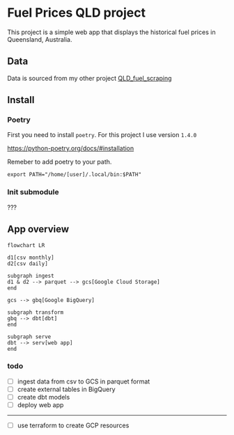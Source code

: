 # Fuel Prices QLD project

This project is a simple web app that displays the historical fuel prices in Queensland, Australia.

## Data

Data is sourced from my other project [QLD_fuel_scraping](https://github.com/gsajko/QLD_fuel_scraping)


## Install

### Poetry

First you need to install `poetry`. For this project I use version `1.4.0`

https://python-poetry.org/docs/#installation

Remeber to add poetry to your path.

`export PATH="/home/[user]/.local/bin:$PATH"`

### Init submodule

???

### 

## App overview

```mermaid
flowchart LR

d1[csv monthly]
d2[csv daily]

subgraph ingest
d1 & d2 --> parquet --> gcs[Google Cloud Storage]
end

gcs --> gbq[Google BigQuery]

subgraph transform
gbq --> dbt[dbt]
end

subgraph serve
dbt --> serv[web app]
end

```

### todo
- [ ] ingest data from csv to GCS in parquet format
- [ ] create external tables in BigQuery
- [ ] create dbt models
- [ ] deploy web app

---
- [ ] use terraform to create GCP resources
